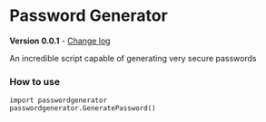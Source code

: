 # Password Generator

**Version 0.0.1** - [Change log](CHANGELOG.md)

An incredible script capable of generating very secure passwords

### How to use
```
import passwordgenerator
passwordgenerator.GeneratePassword()
```

